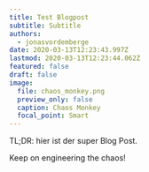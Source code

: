 ```yaml
---
title: Test Blogpost
subtitle: Subtitle
authors:
  - jonasvordemberge
date: 2020-03-13T12:23:43.997Z
lastmod: 2020-03-13T12:23:44.062Z
featured: false
draft: false
image:
  file: chaos_monkey.png
  preview_only: false
  caption: Chaos Monkey
  focal_point: Smart
---
```

TL;DR: hier ist der super Blog Post.



Keep on engineering the chaos!